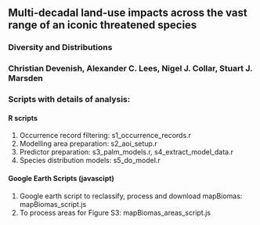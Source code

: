 
## Multi-decadal land-use impacts across the vast range of an iconic threatened species

### Diversity and Distributions
### Christian Devenish, Alexander C. Lees, Nigel J. Collar, Stuart J. Marsden

### Scripts with details of analysis:

#### R scripts
1. Occurrence record filtering: s1_occurrence_records.r
2. Modelling area preparation: s2_aoi_setup.r
3. Predictor preparation: s3_palm_models.r, s4_extract_model_data.r
4. Species distribution models: s5_do_model.r

#### Google Earth Scripts (javascipt)
1. Google earth script to reclassify, process and download mapBiomas: mapBiomas_script.js
2. To process areas for Figure S3: mapBiomas_areas_script.js
